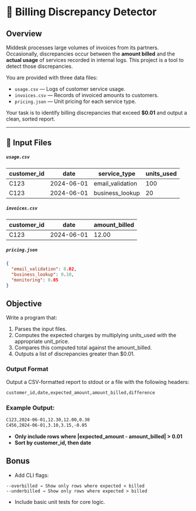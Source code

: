 # 🧾 Billing Discrepancy Detector

## Overview

Middesk processes large volumes of invoices from its partners. Occasionally, discrepancies occur between the **amount billed** and the **actual usage** of services recorded in internal logs. This project is a tool to detect those discrepancies.

You are provided with three data files:

- `usage.csv` — Logs of customer service usage.
- `invoices.csv` — Records of invoiced amounts to customers.
- `pricing.json` — Unit pricing for each service type.

Your task is to identify billing discrepancies that exceed **$0.01** and output a clean, sorted report.

---

## 📂 Input Files

##### `usage.csv`
| customer_id | date       | service_type      | units_used |
|-------------|------------|-------------------|-------------|
| C123        | 2024-06-01 | email_validation  | 100         |
| C123        | 2024-06-01 | business_lookup   | 20          |

##### `invoices.csv`
| customer_id | date       | amount_billed |
|-------------|------------|----------------|
| C123        | 2024-06-01 | 12.00          |

##### `pricing.json`
```json
{
  "email_validation": 0.02,
  "business_lookup": 0.10,
  "monitoring": 0.05
}
```


## Objective

Write a program that:
1. Parses the input files.
2. Computes the expected charges by multiplying units_used with the appropriate unit_price.
3. Compares this computed total against the amount_billed.
4. Outputs a list of discrepancies greater than $0.01.

### Output Format
Output a CSV-formatted report to stdout or a file with the following headers:

```bash
customer_id,date,expected_amount,amount_billed,difference
```

### Example Output:
```bash
C123,2024-06-01,12.30,12.00,0.30
C456,2024-06-01,3.10,3.15,-0.05
```

* **Only include rows where |expected_amount - amount_billed| > 0.01**
* **Sort by customer_id, then date**


## Bonus
- Add CLI flags:
```
--overbilled → Show only rows where expected < billed
--underbilled → Show only rows where expected > billed
```
- Include basic unit tests for core logic.
